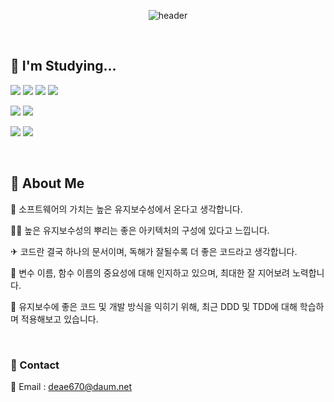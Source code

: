 <div align=center>

![header](https://capsule-render.vercel.app/api?type=soft&color=FF9E9E&height=200&section=header&text=Hello,%20I'm%20SeongJae%20🤠🕶&fontSize=60&fontColor=FFFFFF)

</div>

</br>

## 📙 I'm Studying...
<img src="https://img.shields.io/badge/JAVA-0062AD?style=for-the-badge&logo=OpenJDK&logoColor=white"> <img src="https://img.shields.io/badge/Spring-6DB33F?style=for-the-badge&logo=Spring&logoColor=white"> <img src="https://img.shields.io/badge/Spring Boot-6DB33F?style=for-the-badge&logo=Spring Boot&logoColor=white"> <img src="https://img.shields.io/badge/Spring Security-6DB33F?style=for-the-badge&logo=Spring Security&logoColor=white">

<img src="https://img.shields.io/badge/MySQL-4479A1?style=for-the-badge&logo=MySQL&logoColor=white"> <img src="https://img.shields.io/badge/redis-DC382D?style=for-the-badge&logo=redis&logoColor=white">

<img src="https://img.shields.io/badge/AWS-232F3E?style=for-the-badge&logo=Amazon AWS&logoColor=white"> <img src="https://img.shields.io/badge/Docker-2496ED?style=for-the-badge&logo=Docker&logoColor=white">

</br>

## 🔎 About Me
🔑 소프트웨어의 가치는 높은 유지보수성에서 온다고 생각합니다.  

🙆‍♂️ 높은 유지보수성의 뿌리는 좋은 아키텍처의 구성에 있다고 느낍니다.

✈ 코드란 결국 하나의 문서이며, 독해가 잘될수록 더 좋은 코드라고 생각합니다.

🥨 변수 이름, 함수 이름의 중요성에 대해 인지하고 있으며, 최대한 잘 지어보려 노력합니다.

📳 유지보수에 좋은 코드 및 개발 방식을 익히기 위해, 최근 DDD 및 TDD에 대해 학습하며 적용해보고 있습니다.

</br>

### 🧲 Contact  
📝 Email : deae670@daum.net